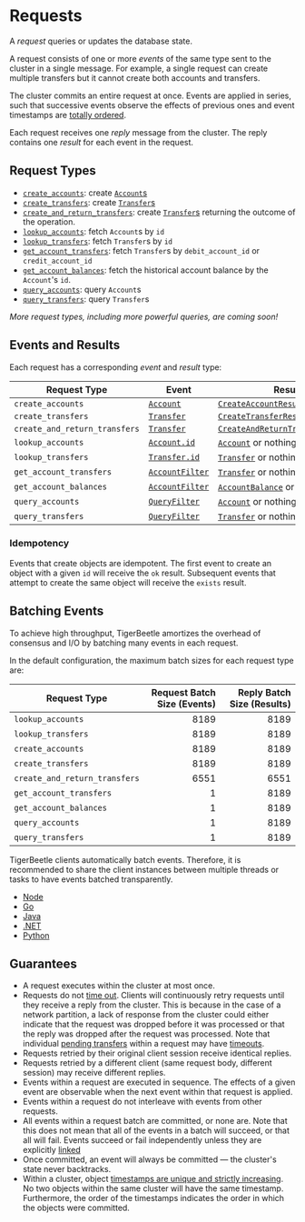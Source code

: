 # Requests

A _request_ queries or updates the database state.

A request consists of one or more _events_ of the same type sent to the cluster in a single message.
For example, a single request can create multiple transfers but it cannot create both accounts and
transfers.

The cluster commits an entire request at once. Events are applied in series, such that successive
events observe the effects of previous ones and event timestamps are
[totally ordered](./time.md#timestamps-are-totally-ordered).

Each request receives one _reply_ message from the cluster. The reply contains one _result_ for each
event in the request.

## Request Types

- [`create_accounts`](../reference/requests/create_accounts.md): create [`Account`s](../reference/account.md)
- [`create_transfers`](../reference/requests/create_transfers.md): create [`Transfer`s](../reference/transfer.md)
- [`create_and_return_transfers`](../reference/requests/create_and_return_transfers.md): create
  [`Transfer`s](../reference/transfer.md) returning the outcome of the operation.
- [`lookup_accounts`](../reference/requests/lookup_accounts.md): fetch `Account`s by `id`
- [`lookup_transfers`](../reference/requests/lookup_transfers.md): fetch `Transfer`s by `id`
- [`get_account_transfers`](../reference/requests/get_account_transfers.md): fetch `Transfer`s by `debit_account_id` or
  `credit_account_id`
- [`get_account_balances`](../reference/requests/get_account_balances.md): fetch the historical account balance by the
  `Account`'s `id`.
- [`query_accounts`](../reference/requests/query_accounts.md): query `Account`s
- [`query_transfers`](../reference/requests/query_transfers.md): query `Transfer`s

_More request types, including more powerful queries, are coming soon!_

## Events and Results

Each request has a corresponding _event_ and _result_ type:

| Request Type                    | Event                                                            | Result                                                                                             |
| --------------------------------| ---------------------------------------------------------------- | -------------------------------------------------------------------------------------------------- |
| `create_accounts`               | [`Account`](../reference/requests/create_accounts.md#event)      | [`CreateAccountResult`](../reference/requests/create_accounts.md#result)                           |
| `create_transfers`              | [`Transfer`](../reference/requests/create_transfers.md#event)    | [`CreateTransferResult`](../reference/requests/create_transfers.md#result)                         |
| `create_and_return_transfers` | [`Transfer`](../reference/requests/create_transfers.md#event)    | [`CreateAndReturnTransfersResult`](../reference/requests/create_and_return_transfers.md#result) |
| `lookup_accounts`               | [`Account.id`](../reference/requests/lookup_accounts.md#event)   | [`Account`](../reference/requests/lookup_accounts.md#result) or nothing                            |
| `lookup_transfers`              | [`Transfer.id`](../reference/requests/lookup_transfers.md#event) | [`Transfer`](../reference/requests/lookup_transfers.md#result) or nothing                          |
| `get_account_transfers`         | [`AccountFilter`](../reference/account-filter.md)                | [`Transfer`](../reference/requests/get_account_transfers.md#result) or nothing                     |
| `get_account_balances`          | [`AccountFilter`](../reference/account-filter.md)                | [`AccountBalance`](../reference/requests/get_account_balances.md#result) or nothing                |
| `query_accounts`                | [`QueryFilter`](../reference/query-filter.md)                    | [`Account`](../reference/requests/lookup_accounts.md#result) or nothing                            |
| `query_transfers`               | [`QueryFilter`](../reference/query-filter.md)                    | [`Transfer`](../reference/requests/lookup_transfers.md#result) or nothing                          |

### Idempotency

Events that create objects are idempotent. The first event to create an object with a given `id`
will receive the `ok` result. Subsequent events that attempt to create the same object will receive
the `exists` result.

## Batching Events

To achieve high throughput, TigerBeetle amortizes the overhead of consensus and I/O by batching many
events in each request.

In the default configuration, the maximum batch sizes for each request type are:

| Request Type                    | Request Batch Size (Events) | Reply Batch Size (Results) |
| --------------------------------| --------------------------: | -------------------------: |
| `lookup_accounts`               |                        8189 |                       8189 |
| `lookup_transfers`              |                        8189 |                       8189 |
| `create_accounts`               |                        8189 |                       8189 |
| `create_transfers`              |                        8189 |                       8189 |
| `create_and_return_transfers` |                        6551 |                       6551 |
| `get_account_transfers`         |                           1 |                       8189 |
| `get_account_balances`          |                           1 |                       8189 |
| `query_accounts`                |                           1 |                       8189 |
| `query_transfers`               |                           1 |                       8189 |

TigerBeetle clients automatically batch events. Therefore, it is recommended to share the client
instances between multiple threads or tasks to have events batched transparently.

- [Node](/src/clients/node/README.md#batching)
- [Go](/src/clients/go/README.md#batching)
- [Java](/src/clients/java/README.md#batching)
- [.NET](/src/clients/dotnet/README.md#batching)
- [Python](/src/clients/python/README.md#batching)

## Guarantees

- A request executes within the cluster at most once.
- Requests do not [time out](../reference/sessions.md#retries). Clients will continuously retry requests until
  they receive a reply from the cluster. This is because in the case of a network partition, a lack
  of response from the cluster could either indicate that the request was dropped before it was
  processed or that the reply was dropped after the request was processed. Note that individual
  [pending transfers](./two-phase-transfers.md) within a request may have
  [timeouts](../reference/transfer.md#timeout).
- Requests retried by their original client session receive identical replies.
- Requests retried by a different client (same request body, different session) may receive
  different replies.
- Events within a request are executed in sequence. The effects of a given event are observable when
  the next event within that request is applied.
- Events within a request do not interleave with events from other requests.
- All events within a request batch are committed, or none are. Note that this does not mean that
  all of the events in a batch will succeed, or that all will fail. Events succeed or fail
  independently unless they are explicitly [linked](./linked-events.md)
- Once committed, an event will always be committed — the cluster's state never backtracks.
- Within a cluster, object
  [timestamps are unique and strictly increasing](./time.md#timestamps-are-totally-ordered).
  No two objects within the same cluster will have the same timestamp. Furthermore, the order of the
  timestamps indicates the order in which the objects were committed.
